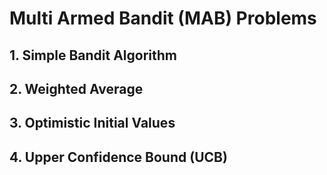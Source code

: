 # Multi Armed Bandit (MAB) Problems

## 1. Simple Bandit Algorithm

## 2. Weighted Average

## 3. Optimistic Initial Values

## 4. Upper Confidence Bound (UCB)
